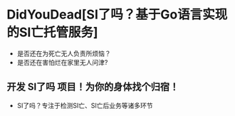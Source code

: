 # DidYouDead[SI了吗？基于Go语言实现的SI亡托管服务]
- 是否还在为死亡无人负责所烦恼？
- 是否还在害怕烂在家里无人问津?
## 开发 SI了吗 项目！为你的身体找个归宿！
- SI了吗？专注于检测SI亡、SI亡后业务等诸多环节

